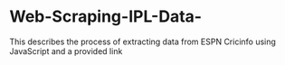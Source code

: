 # Web-Scraping-IPL-Data-
 This describes the process of extracting data from ESPN Cricinfo using JavaScript and a provided link
